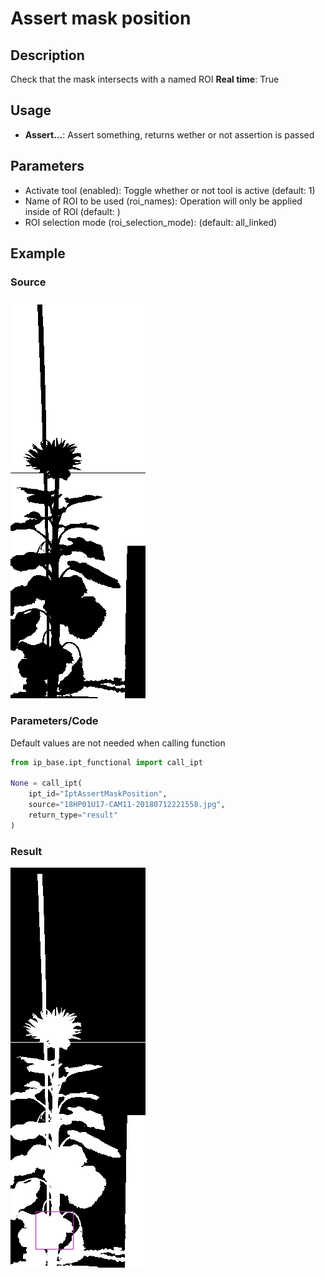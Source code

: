 # Assert mask position

## Description

Check that the mask intersects with a named ROI
**Real time**: True

## Usage

- **Assert...**: Assert something, returns wether or not assertion is passed

## Parameters

- Activate tool (enabled): Toggle whether or not tool is active (default: 1)
- Name of ROI to be used (roi_names): Operation will only be applied inside of ROI (default: )
- ROI selection mode (roi_selection_mode): (default: all_linked)

## Example

### Source

![Source image](images/18HP01U17-CAM11-20180712221558.jpg)

### Parameters/Code

Default values are not needed when calling function

```python
from ip_base.ipt_functional import call_ipt

None = call_ipt(
    ipt_id="IptAssertMaskPosition",
    source="18HP01U17-CAM11-20180712221558.jpg",
    return_type="result"
)
```

### Result

![Result image](images/ipt_Assert_mask_position.jpg)
